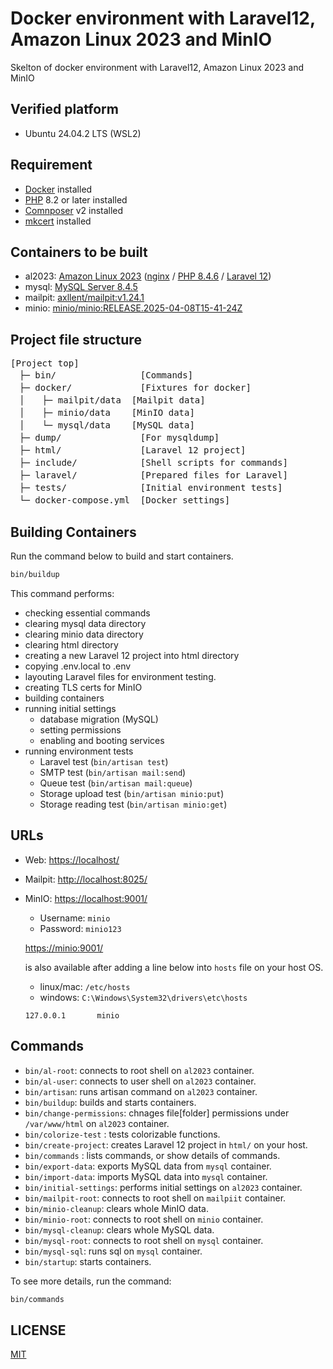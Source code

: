 # Docker environment with Laravel12, Amazon Linux 2023 and MinIO

Skelton of docker environment with Laravel12, Amazon Linux 2023 and MinIO

## Verified platform

- Ubuntu 24.04.2 LTS (WSL2)

## Requirement

- [Docker](https://www.docker.com/) installed
- [PHP](https://www.php.net/) 8.2 or later installed
- [Comnposer](https://getcomposer.org/) v2 installed
- [mkcert](https://github.com/FiloSottile/mkcert) installed

## Containers to be built

- al2023: [Amazon Linux 2023](https://hub.docker.com/layers/library/amazonlinux/2023.7.20250331.0/images/sha256-d2b7c9c18d23a992c5364d51f3ec62f4e5d47b6d0b6dfc35078104d414fe48ba) ([nginx](https://nginx.org/) / [PHP 8.4.6](https://www.php.net/ChangeLog-8.php#8.4.6) / [Laravel 12](https://laravel.com/docs/12.x))
- mysql: [MySQL Server 8.4.5](https://hub.docker.com/layers/library/mysql/8.4.5/images/sha256-dc6acfdfcf111858d8ec72daa23308a54377dc458d10ba4dd9484de2ea3cbc46)
- mailpit: [axllent/mailpit:v1.24.1](https://hub.docker.com/layers/axllent/mailpit/v1.24.1/images/sha256-29d7973983e738f71fa00886fbb286e95c1c13f41d18e5c99b7b3e4fb1d2087f)
- minio: [minio/minio:RELEASE.2025-04-08T15-41-24Z](https://hub.docker.com/layers/minio/minio/RELEASE.2025-04-08T15-41-24Z/images/sha256-79f5beef4fe27220c1b55fe8d38a4dc88544870891b871bea6fe113b90256297)

## Project file structure

<pre>
[Project top]
　├─ bin/                [Commands]
　├─ docker/             [Fixtures for docker]
　│　　├─ mailpit/data  [Mailpit data]
　│　　├─ minio/data    [MinIO data]
　│　　└─ mysql/data    [MySQL data]
　├─ dump/               [For mysqldump]
　├─ html/               [Laravel 12 project]
　├─ include/            [Shell scripts for commands]
　├─ laravel/            [Prepared files for Laravel]
　├─ tests/              [Initial environment tests]
　└─ docker-compose.yml  [Docker settings]
</pre>

## Building Containers

Run the command below to build and start containers.

```bash
bin/buildup
```

This command performs:
- checking essential commands
- clearing mysql data directory
- clearing minio data directory
- clearing html directory
- creating a new Laravel 12 project into html directory
- copying .env.local to .env
- layouting Laravel files for environment testing.
- creating TLS certs for MinIO
- building containers
- running initial settings
    - database migration (MySQL)
    - setting permissions
    - enabling and booting services
- running environment tests
    - Laravel test (`bin/artisan test`)
    - SMTP test (`bin/artisan mail:send`)
    - Queue test (`bin/artisan mail:queue`)
    - Storage upload test (`bin/artisan minio:put`)
    - Storage reading test (`bin/artisan minio:get`)

## URLs

- Web: [https://localhost/](https://localhost/)
- Mailpit: [http://localhost:8025/](http://localhost:8025/)
- MinIO: [https://localhost:9001/](https://localhost:9001/)
    - Username: `minio`
    - Password: `minio123`

    [https://minio:9001/](https://minio:9001/)

    is also available after adding a line below into `hosts` file on your host OS.
    - linux/mac: `/etc/hosts`
    - windows: `C:\Windows\System32\drivers\etc\hosts`
    ```
    127.0.0.1       minio
    ```
## Commands

- `bin/al-root`: connects to root shell on `al2023` container.
- `bin/al-user`: connects to user shell on `al2023` container.
- `bin/artisan`: runs artisan command on `al2023` container.
- `bin/buildup`: builds and starts containers.
- `bin/change-permissions`: chnages file[folder] permissions under `/var/www/html` on `al2023` container.
- `bin/colorize-test` : tests colorizable functions.
- `bin/create-project`: creates Laravel 12 project in `html/` on your host.
- `bin/commands` : lists commands, or show details of commands.
- `bin/export-data`: exports MySQL data from `mysql` container.
- `bin/import-data`: imports MySQL data into `mysql` container.
- `bin/initial-settings`: performs initial settings on `al2023` container.
- `bin/mailpit-root`: connects to root shell on `mailpiit` container.
- `bin/minio-cleanup`: clears whole MinIO data.
- `bin/minio-root`: connects to root shell on `minio` container.
- `bin/mysql-cleanup`: clears whole MySQL data.
- `bin/mysql-root`: connects to root shell on `mysql` container.
- `bin/mysql-sql`: runs sql on `mysql` container.
- `bin/startup`: starts containers.

To see more details, run the command:

```bash
bin/commands
```

## LICENSE

[MIT](LICENSE)
